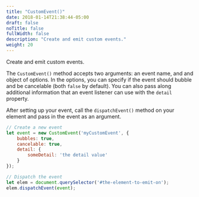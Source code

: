 ```yaml
---
title: "CustomEvent()"
date: 2018-01-14T21:38:44-05:00
draft: false
noTitle: false
fullWidth: false
description: "Create and emit custom events."
weight: 20
---
```


Create and emit custom events.

The `CustomEvent()` method accepts two arguments: an event name, and and object of options. In the options, you can specify if the event should bubble and be cancelable (both `false` by default). You can also pass along additional information that an event listener can use with the `detail` property.

After setting up your event, call the `dispatchEvent()` method on your element and pass in the event as an argument.

```javascript
// Create a new event
let event = new CustomEvent('myCustomEvent', {
	bubbles: true,
	cancelable: true,
	detail: {
		someDetail: 'the detail value'
	}
});

// Dispatch the event
let elem = document.querySelector('#the-element-to-emit-on');
elem.dispatchEvent(event);
```
